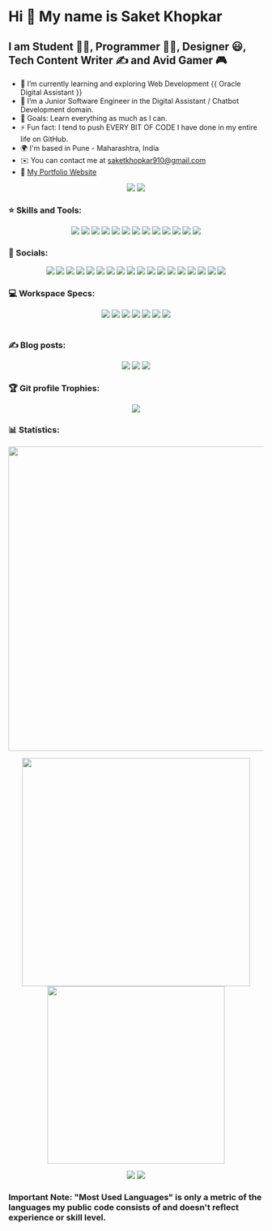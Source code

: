 Hi 👋 My name is Saket Khopkar
==============================

I am Student 👨‍🎓, Programmer 👨‍💻, Designer 😃, Tech Content Writer ✍ and Avid Gamer 🎮 
-------------------------------------------------------------------

- 🌱 I’m currently learning and exploring Web Development {{ Oracle Digital Assistant }} 
- 🏢 I’m a Junior Software Engineer in the Digital Assistant / Chatbot Development domain.
- 🥅 Goals: Learn everything as much as I can.
- ⚡ Fun fact: I tend to push EVERY BIT OF CODE I have done in my entire life on GitHub.
- 🌍 I'm based in Pune - Maharashtra, India 
- ✉️ You can contact me at [saketkhopkar910@gmail.com](mailto:saketkhopkar910@gmail.com)
- 📌 <a href="https://saket-sk.github.io/" target="_blank">My Portfolio Website</a>

<p align="center">
<img src="https://komarev.com/ghpvc/?username=SAKET-SK&style=for-the-badge">

<img src="https://custom-icon-badges.herokuapp.com/badge/dynamic/json?logo=star&color=55960c&labelColor=488207&label=Stars&style=for-the-badge&query=%24.stars&url=https://api.github-star-counter.workers.dev/user/SAKET-SK">
</p>



### ⭐ Skills and Tools:

<p align="center">
<img src="https://img.shields.io/badge/c-%2300599C.svg?style=for-the-badge&logo=c&logoColor=white">
<img src="https://img.shields.io/badge/c%23-%23239120.svg?style=for-the-badge&logo=c-sharp&logoColor=white">
<img src="https://img.shields.io/badge/c++-%2300599C.svg?style=for-the-badge&logo=c%2B%2B&logoColor=white">
<img src="https://img.shields.io/badge/css3-%231572B6.svg?style=for-the-badge&logo=css3&logoColor=white">
<img src="https://img.shields.io/badge/html5-%23E34F26.svg?style=for-the-badge&logo=html5&logoColor=white">
<img src="https://img.shields.io/badge/java-%23ED8B00.svg?style=for-the-badge&logo=openjdk&logoColor=white">
<img src="https://img.shields.io/badge/Oracle%20Digital%20Assistant-F80000?style=for-the-badge&logo=oracle&logoColor=black">
<img src="https://img.shields.io/badge/Node.js-333333?style=for-the-badge&logo=nodedotjs&logoColor=44883E">
<img src="https://img.shields.io/badge/javascript-%23323330.svg?style=for-the-badge&logo=javascript&logoColor=%23F7DF1E">
<img src="https://img.shields.io/badge/php-%23777BB4.svg?style=for-the-badge&logo=php&logoColor=white">
<img src="https://img.shields.io/badge/typescript-%23007ACC.svg?style=for-the-badge&logo=typescript&logoColor=white">
<img src="https://img.shields.io/badge/bootstrap-%23563D7C.svg?style=for-the-badge&logo=bootstrap&logoColor=white">
<img src="https://img.shields.io/badge/jQuery-0769AD?style=for-the-badge&logo=jquery&logoColor=white">
</p>

### 🤙 Socials:

<p align="center">  
<a href="http://www.instagram.com/saket_910"><img src = "https://img.shields.io/badge/Instagram-%23E4405F.svg?style=for-the-badge&logo=Instagram&logoColor=white"></a>
<a href="https://www.linkedin.com/in/saket-khopkar/" target="_blank" rel="noreferrer"><img src="https://img.shields.io/badge/linkedin-%230077B5.svg?style=for-the-badge&logo=linkedin&logoColor=white"></a> 
<a href="https://www.x.com/saketkhopkar478"><img src = "https://img.shields.io/badge/X-000000.svg?style=for-the-badge&logo=X&logoColor=white"></a>
<a href="https://www.github.com/SAKET-SK"><img src="https://img.shields.io/badge/github-%23121011.svg?style=for-the-badge&logo=github&logoColor=white"></a>
<a href="https://hashnode.com/@SSK910"><img src="https://img.shields.io/badge/Hashnode-2962FF?style=for-the-badge&logo=hashnode&logoColor=white"></a>
<a href="https://maps.app.goo.gl/h6tLjZBYzpXfetdg7?g_st=ac"><img src="https://img.shields.io/badge/Google%20Maps-0F9D58?style=for-the-badge&logo=googlemaps&logoColor=DB4437"></a>
<a href="https://auth.geeksforgeeks.org/user/saketkhopkar910/"><img src="https://img.shields.io/badge/Geeks_for_Geeks-gray?style=for-the-badge&logo=geeksforgeeks&logoColor=35914c"></a>
<a href="https://community.oracle.com/customerconnect/profile/discussions/Saket%20Khopkar"><img src="https://img.shields.io/badge/Oracle%20Community-F80000?style=for-the-badge&logo=oracle&logoColor=black"></a>
<a href="https://open.spotify.com/user/31ntw5qmcomtfbjqqsowignhc5pq"><img src = "https://img.shields.io/badge/Spotify-1ED760?style=for-the-badge&logo=spotify&logoColor=white"></a>
<a href="https://www.slideshare.net/SaketKhopkar"><img src="https://img.shields.io/badge/Slideshare-0077B5?style=for-the-badge&logo=slideshare&logoColor=white"></a>
<a href="https://www.quora.com/profile/Saket-Khopkar-2"><img src="https://img.shields.io/badge/Quora-%23B92B27.svg?&style=for-the-badge&logo=Quora&logoColor=white"></a>
<a href="https://wakatime.com/@saket_910"><img src="https://img.shields.io/badge/WakaTime-000000?style=for-the-badge&logo=WakaTime&logoColor=white"></a>
<a href="https://www.hackerrank.com/saketkhopkar478"><img src="https://img.shields.io/badge/-Hackerrank-2EC866?style=for-the-badge&logo=HackerRank&logoColor=white"></a>
<a href="https://www.sololearn.com/profile/15461298"><img src="https://img.shields.io/badge/-Sololearn-3a464b?style=for-the-badge&logo=Sololearn&logoColor=white"></a>
<a href="https://dev.to/saketsk910"><img src="https://img.shields.io/badge/dev.to-0A0A0A?style=for-the-badge&logo=devdotto&logoColor=white"></a>
<a href="https://www.hackerearth.com/@saketkhopkar910"><img src="https://img.shields.io/badge/HackerEarth-%232C3454.svg?style=for-the-badge&logo=HackerEarth&logoColor=Blue"></a>
<a href="https://www.upwork.com/freelancers/~019eb7c321f650c4f5?s=1110580750812958720"><img src="https://img.shields.io/badge/UpWork-6FDA44?style=for-the-badge&logo=Upwork&logoColor=white"></a>
<a href="https://steamcommunity.com/profiles/76561198993940201/"><img src="https://img.shields.io/badge/Steam-000000?style=for-the-badge&logo=steam&logoColor=white"></a></p>

### 💻 Workspace Specs:

<p align="center">
<img src="https://img.shields.io/badge/NVIDIA-GEFORCE_GTX-76B900?style=for-the-badge&logo=nvidia&logoColor=white">
<img src="https://img.shields.io/badge/Intel%20Core_i5_9th%20Gen-0071C5?style=for-the-badge&logo=intel&logoColor=white">
<img src="https://img.shields.io/badge/hp%20laptop-0096D6?style=for-the-badge&logo=hp&logoColor=white">
<img src="https://img.shields.io/badge/Samsung_phone-%231428A0.svg?style=for-the-badge&logo=samsung&logoColor=white">
<img src="https://img.shields.io/badge/Google%20Chrome-4285F4?style=for-the-badge&logo=GoogleChrome&logoColor=white">
<img src="https://img.shields.io/badge/Windows_11-0078D6?style=for-the-badge&logo=windows%2011&logoColor=white">
<img src="https://img.shields.io/badge/Visual_Studio_Code-0078D4?style=for-the-badge&logo=visual%20studio%20code&logoColor=white">

<br />
<br />

</p>

### ✍️ Blog posts:
<p align="center">
<a href="https://saketrobotics910.blogspot.com/"><img src="https://img.shields.io/badge/EduTech👨‍🎓-FF5722?style=for-the-badge&logo=blogger&logoColor=white"></a>
<a href="https://saketkhopkar567.blogspot.com/"><img src="https://img.shields.io/badge/Psychology🧠-FF5722?style=for-the-badge&logo=blogger&logoColor=white"></a>
<a href="https://saketskgames.blogspot.com/"><img src="https://img.shields.io/badge/Games🎮-FF5722?style=for-the-badge&logo=blogger&logoColor=white"></a>
</p>
  
### 🏆 Git profile Trophies:
<p align="center">
<img src="https://github-profile-trophy.vercel.app/?username=SAKET-SK&theme=highcontrast)](https://github.com/SAKET-SK/github-profile-trophy">
</p>

### 📊 Statistics:

<p align="center">
  <img src="https://github-readme-stats.vercel.app/api/wakatime?username=saket_910&layout=compact&custom_title=Time%20Spent%20on%20Languages&theme=highcontrast" width='600'>
</p>

<p align="center">
<img src="https://github-profile-summary-cards.vercel.app/api/cards/profile-details?username=SAKET-SK&theme=highcontrast" width='450' /> 
   <img src='https://github-readme-stats-git-masterrstaa-rickstaa.vercel.app/api?username=SAKET-SK&count_private=true&include_all_commits=true&show_icons=true&rank_icon=percentile&theme=highcontrast' width='350'/>
</p>

<p align="center">
<img src="https://github-readme-stats.vercel.app/api/top-langs/?username=SAKET-SK&layout=compact&theme=highcontrast" />
<img src="https://github-readme-streak-stats.herokuapp.com/?user=SAKET-SK&theme=highcontrast" /></a>
</p>
  
### Important Note: "Most Used Languages" is only a metric of the languages my public code consists of and doesn't reflect experience or skill level.
